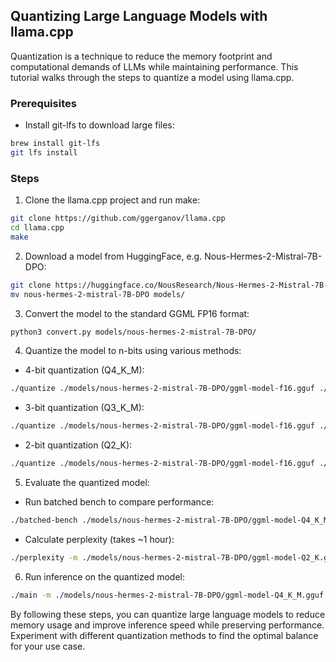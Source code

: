 
## Quantizing Large Language Models with llama.cpp

Quantization is a technique to reduce the memory footprint and computational demands of LLMs while maintaining performance. This tutorial walks through the steps to quantize a model using llama.cpp.

### Prerequisites

- Install git-lfs to download large files:

```bash 
brew install git-lfs
git lfs install
```

### Steps

1. Clone the llama.cpp project and run make:
```bash
git clone https://github.com/ggerganov/llama.cpp 
cd llama.cpp
make
```

2. Download a model from HuggingFace, e.g. Nous-Hermes-2-Mistral-7B-DPO:
```bash
git clone https://huggingface.co/NousResearch/Nous-Hermes-2-Mistral-7B-DPO nous-hermes-2-mistral-7B-DPO
mv nous-hermes-2-mistral-7B-DPO models/
```

3. Convert the model to the standard GGML FP16 format:
```bash
python3 convert.py models/nous-hermes-2-mistral-7B-DPO/
```

4. Quantize the model to n-bits using various methods:
- 4-bit quantization (Q4_K_M):
```bash 
./quantize ./models/nous-hermes-2-mistral-7B-DPO/ggml-model-f16.gguf ./models/nous-hermes-2-mistral-7B-DPO/ggml-model-Q4_K_M.gguf Q4_K_M
```
- 3-bit quantization (Q3_K_M):  
```bash
./quantize ./models/nous-hermes-2-mistral-7B-DPO/ggml-model-f16.gguf ./models/nous-hermes-2-mistral-7B-DPO/ggml-model-Q3_K_M.gguf Q3_K_M
```
- 2-bit quantization (Q2_K):
```bash
./quantize ./models/nous-hermes-2-mistral-7B-DPO/ggml-model-f16.gguf ./models/nous-hermes-2-mistral-7B-DPO/ggml-model-Q2_K.gguf Q2_K  
```

5. Evaluate the quantized model:
- Run batched bench to compare performance:
```bash
./batched-bench ./models/nous-hermes-2-mistral-7B-DPO/ggml-model-Q4_K_M.gguf 2048 0 999 128,256,512 128,256 1,2,4,8,16,32
```
- Calculate perplexity (takes ~1 hour):  
```bash
./perplexity -m ./models/nous-hermes-2-mistral-7B-DPO/ggml-model-Q2_K.gguf -f /path/to/test-data.parquet
```

6. Run inference on the quantized model:
```bash
./main -m ./models/nous-hermes-2-mistral-7B-DPO/ggml-model-Q4_K_M.gguf -n 128  
```

By following these steps, you can quantize large language models to reduce memory usage and improve inference speed while preserving performance. Experiment with different quantization methods to find the optimal balance for your use case.
